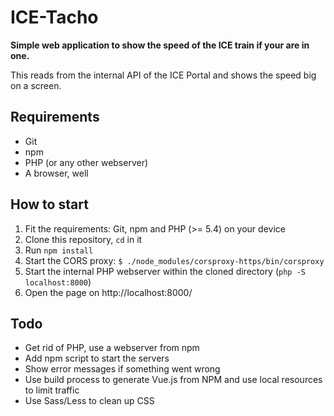 # ICE-Tacho

**Simple web application to show the speed of the ICE train if your are in one.**

This reads from the internal API of the ICE Portal and shows the speed big on a screen.

## Requirements

* Git
* npm
* PHP (or any other webserver)
* A browser, well

## How to start

1. Fit the requirements: Git, npm and PHP (>= 5.4) on your device  
1. Clone this repository, `cd` in it
1. Run `npm install`
1. Start the CORS proxy: `$ ./node_modules/corsproxy-https/bin/corsproxy`
1. Start the internal PHP webserver within the cloned directory (`php -S localhost:8000`)
1. Open the page on http://localhost:8000/ 

## Todo

* Get rid of PHP, use a webserver from npm
* Add npm script to start the servers
* Show error messages if something went wrong
* Use build process to generate Vue.js from NPM and use local resources to limit traffic
* Use Sass/Less to clean up CSS 
